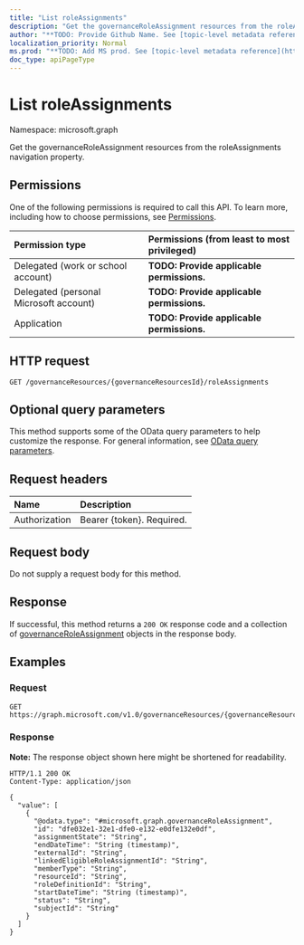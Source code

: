```yaml
---
title: "List roleAssignments"
description: "Get the governanceRoleAssignment resources from the roleAssignments navigation property."
author: "**TODO: Provide Github Name. See [topic-level metadata reference](https://msgo.azurewebsites.net/add/document/guidelines/metadata.html#topic-level-metadata)**"
localization_priority: Normal
ms.prod: "**TODO: Add MS prod. See [topic-level metadata reference](https://msgo.azurewebsites.net/add/document/guidelines/metadata.html#topic-level-metadata)**"
doc_type: apiPageType
---
```


# List roleAssignments
Namespace: microsoft.graph



Get the governanceRoleAssignment resources from the roleAssignments navigation property.

## Permissions
One of the following permissions is required to call this API. To learn more, including how to choose permissions, see [Permissions](/graph/permissions-reference).

|Permission type|Permissions (from least to most privileged)|
|:---|:---|
|Delegated (work or school account)|**TODO: Provide applicable permissions.**|
|Delegated (personal Microsoft account)|**TODO: Provide applicable permissions.**|
|Application|**TODO: Provide applicable permissions.**|

## HTTP request

<!-- {
  "blockType": "ignored"
}
-->
``` http
GET /governanceResources/{governanceResourcesId}/roleAssignments
```

## Optional query parameters
This method supports some of the OData query parameters to help customize the response. For general information, see [OData query parameters](/graph/query-parameters).

## Request headers
|Name|Description|
|:---|:---|
|Authorization|Bearer {token}. Required.|

## Request body
Do not supply a request body for this method.

## Response

If successful, this method returns a `200 OK` response code and a collection of [governanceRoleAssignment](../resources/governanceroleassignment.md) objects in the response body.

## Examples

### Request
<!-- {
  "blockType": "request",
  "name": "list_governanceroleassignment"
}
-->
``` http
GET https://graph.microsoft.com/v1.0/governanceResources/{governanceResourcesId}/roleAssignments
```


### Response
**Note:** The response object shown here might be shortened for readability.
<!-- {
  "blockType": "response",
  "truncated": true,
  "@odata.type": "Collection(microsoft.graph.governanceRoleAssignment)"
}
-->
``` http
HTTP/1.1 200 OK
Content-Type: application/json

{
  "value": [
    {
      "@odata.type": "#microsoft.graph.governanceRoleAssignment",
      "id": "dfe032e1-32e1-dfe0-e132-e0dfe132e0df",
      "assignmentState": "String",
      "endDateTime": "String (timestamp)",
      "externalId": "String",
      "linkedEligibleRoleAssignmentId": "String",
      "memberType": "String",
      "resourceId": "String",
      "roleDefinitionId": "String",
      "startDateTime": "String (timestamp)",
      "status": "String",
      "subjectId": "String"
    }
  ]
}
```

